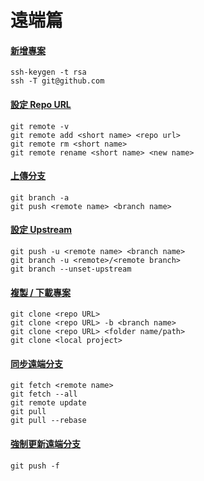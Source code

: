 # 遠端篇

#### [新增專案](new_project.md)

    ssh-keygen -t rsa
    ssh -T git@github.com

#### [設定 Repo URL](remote.md)

    git remote -v
    git remote add <short name> <repo url>
    git remote rm <short name>
    git remote rename <short name> <new name>

#### [上傳分支](push.md)

    git branch -a
    git push <remote name> <branch name>

#### [設定 Upstream](upstream.md)

    git push -u <remote name> <branch name>
    git branch -u <remote>/<remote branch>
    git branch --unset-upstream

#### [複製 / 下載專案](clone.md)

    git clone <repo URL>
    git clone <repo URL> -b <branch name>
    git clone <repo URL> <folder name/path>
    git clone <local project>

#### [同步遠端分支](sync.md)

    git fetch <remote name>
    git fetch --all
    git remote update
    git pull
    git pull --rebase

#### [強制更新遠端分支](force_update.md)

    git push -f

<br><br><br>
